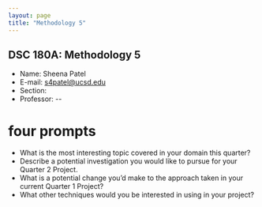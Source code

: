 ```yaml
---
layout: page
title: "Methodology 5"
---
```


DSC 180A: Methodology 5
--
* Name: Sheena Patel
* E-mail: s4patel@ucsd.edu
* Section: 
* Professor: 
-- 
# four prompts

* What is the most interesting topic covered in your domain this quarter?
* Describe a potential investigation you would like to pursue for your Quarter 2 Project.
* What is a potential change you’d make to the approach taken in your current Quarter 1 Project?
* What other techniques would you be interested in using in your project?

